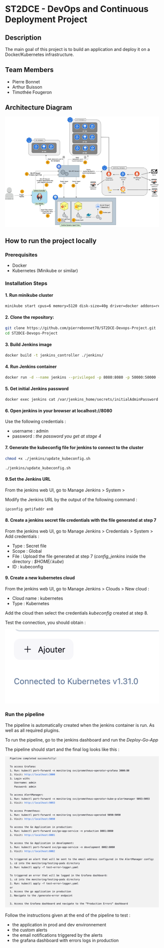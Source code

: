 # ST2DCE - DevOps and Continuous Deployment Project

## Description

The main goal of this project is to build an application and deploy it on a Docker/Kubernetes infrastructure.

## Team Members

- Pierre Bonnet
- Arthur Buisson
- Timothée Fougeron

## Architecture Diagram

![Architecture Diagram](./docs/architecture.jpg)

## How to run the project locally

### Prerequisites

- Docker
- Kubernetes (Minikube or similar)

### Installation Steps

#### 1. Run minikube cluster

```bash
minikube start cpus=6 memory=5120 disk-size=40g driver=docker addons=registry
```

#### 2. Clone the repository:

```bash
git clone https://github.com/pierrebonnet78/ST2DCE-Devops-Project.git
cd ST2DCE-Devops-Project
```

#### 3. Build Jenkins image

```bash
docker build -t jenkins_controller ./jenkins/
```

#### 4. Run Jenkins container

```bash
docker run -d --name jenkins --privileged -p 8080:8080 -p 50000:50000 -v jenkins_home:/var/jenkins_home --network minikube jenkins_controller
```

#### 5. Get initial Jenkins password

```bash
docker exec jenkins cat /var/jenkins_home/secrets/initialAdminPassword
```

#### 6. Open jenkins in your browser at localhost://8080

Use the following credentials :

- username : admin
- password : _the password you get at stage 4_

#### 7. Generate the kubeconfig file for jenkins to connect to the cluster

```bash
chmod +x ./jenkins/update_kubeconfig.sh
```

```bash
./jenkins/update_kubeconfig.sh
```

#### 9.Set the Jenkins URL

From the jenkins web UI, go to Manage Jenkins > System >

Modify the Jenkins URL by the output of the following command :

```bash
ipconfig getifaddr en0
```

#### 8. Create a jenkins secret file credentials with the file generated at step 7

From the jenkins web UI, go to Manage Jenkins > Credentials > System > Add credentials :

- Type : Secret file
- Scope : Global
- File : Upload the file generated at step 7 (_config_jenkins_ inside the directory : _$HOME/.kube_)
- ID : kubeconfig

#### 9. Create a new kubernetes cloud

From the jenkins web UI, go to Manage Jenkins > Clouds > New cloud :

- Cloud name : kubernetes
- Type : Kubernetes

Add the cloud then select the credentials _kubeconfig_ created at step 8.

Test the connection, you should obtain :

![Kubernetes test connection](./docs/kubctl_test_connection.png)

### Run the pipeline

The pipeline is automatically created when the jenkins container is run. As well as all required plugins.

To run the pipeline, go to the jenkins dashboard and run the _Deploy-Go-App_

The pipeline should start and the final log looks like this :

![Pipeline Success execution](./docs/pipeline_success_execution.png)

Follow the instructions given at the end of the pipeline to test :

- the application in prod and dev environnement
- the custom alerts
- the email notifications triggered by the alerts
- the grafana dashboard with errors logs in production
